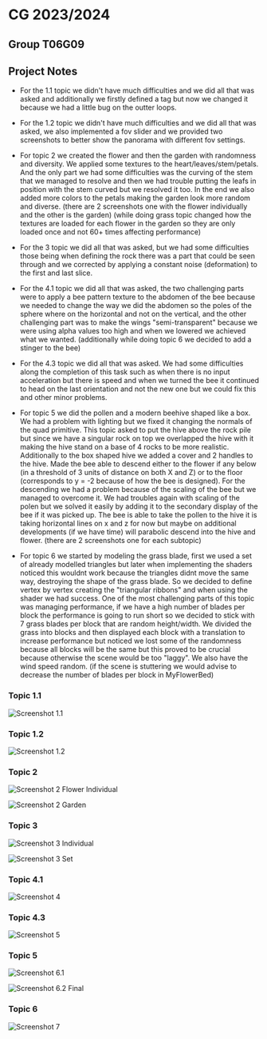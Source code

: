 # CG 2023/2024

## Group T06G09

## Project Notes

- For the 1.1 topic we didn't have much difficulties and we did all that was asked and additionally we firstly defined a tag but now we changed it because we had a little bug on the outter loops.

- For the 1.2 topic we didn't have much difficulties and we did all that was asked, we also implemented a fov slider and we provided two screenshots to better show the panorama with different fov settings.

- For topic 2 we created the flower and then the garden with randomness and diversity. We applied some textures to the heart/leaves/stem/petals. And the only part we had some difficulties was the curving of the stem that we managed to resolve and then we had trouble putting the leafs in position with the stem curved but we resolved it too. In the end we also added more colors to the petals making the garden look more random and diverse. (there are 2 screenshots one with the flower individually and the other is the garden) (while doing grass topic changed how the textures are loaded for each flower in the garden so they are only loaded once and not 60+ times affecting performance)

- For the 3 topic we did all that was asked, but we had some difficulties those being when defining the rock there was a part that could be seen through and we corrected by applying a constant noise (deformation) to the first and last slice.

- For the 4.1 topic we did all that was asked, the two challenging parts were to apply a bee pattern texture to the abdomen of the bee because we needed to change the way we did the abdomen so the poles of the sphere where on the horizontal and not on the vertical, and the other challenging part was to make the wings "semi-transparent" because we were using alpha values too high and when we lowered we achieved what we wanted. (additionally while doing topic 6 we decided to add a stinger to the bee)

- For the 4.3 topic we did all that was asked. We had some difficulties along the completion of this task such as when there is no input acceleration but there is speed and when we turned the bee it continued to head on the last orientation and not the new one but we could fix this and other minor problems.

- For topic 5 we did the pollen and a modern beehive shaped like a box. We had a problem with lighting but we fixed it changing the normals of the quad primitive. This topic asked to put the hive above the rock pile but since we have a singular rock on top we overlapped the hive with it making the hive stand on a base of 4 rocks to be more realistic. Additionally to the box shaped hive we added a cover and 2 handles to the hive. Made the bee able to descend either to the flower if any below (in a threshold of 3 units of distance on both X and Z) or to the floor (corresponds to y = -2 because of how the bee is designed). For the descending we had a problem because of the scaling of the bee but we managed to overcome it. We had troubles again with scaling of the polen but we solved it easily by adding it to the secondary display of the bee if it was picked up. The bee is able to take the pollen to the hive it is taking horizontal lines on x and z for now but maybe on additional developments (if we have time) will parabolic descend into the hive and flower. (there are 2 screenshots one for each subtopic)

- For topic 6 we started by modeling the grass blade, first we used a set of already modelled triangles but later when implementing the shaders noticed this wouldnt work because the triangles didnt move the same way, destroying the shape of the grass blade. So we decided to define vertex by vertex creating the "triangular ribbons" and when using the shader we had success. One of the most challenging parts of this topic was managing performance, if we have a high number of blades per block the performance is going to run short so we decided to stick with 7 grass blades per block that are random height/width. We divided the grass into blocks and then displayed each block with a translation to increase performance but noticed we lost some of the randomness because all blocks will be the same but this proved to be crucial because otherwise the scene would be too "laggy". We also have the wind speed random. (if the scene is stuttering we would advise to decrease the number of blades per block in MyFlowerBed)

### Topic 1.1
![Screenshot 1.1](screenshots/project-t06g09-1.1.png)

### Topic 1.2
![Screenshot 1.2](screenshots/project-t06g09-1.2.png)

### Topic 2
![Screenshot 2 Flower Individual](screenshots/project-t06g09-2.1.png)

![Screenshot 2 Garden](screenshots/project-t06g09-2.2.png)

### Topic 3
![Screenshot 3 Individual](screenshots/project-t06g09-3.1.png)

![Screenshot 3 Set](screenshots/project-t06g09-3.2.png)

### Topic 4.1
![Screenshot 4](screenshots/project-t06g09-4.png)

### Topic 4.3
![Screenshot 5](screenshots/project-t06g09-5.png)

### Topic 5
![Screenshot 6.1](screenshots/project-t06g09-6.1.png)

![Screenshot 6.2 Final](screenshots/project-t06g09-6.2.png)

### Topic 6

![Screenshot 7](screenshots/project-t06g09-7.png)

